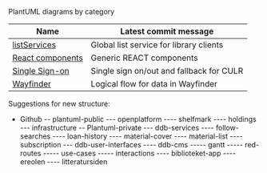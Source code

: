 PlantUML diagrams by category



Name	| Latest commit message
---|---
[listServices](listServices)	| Global list service for library clients
[React components](react)		| Generic REACT components
[Single Sign-on](sso)			| Single sign on/out and fallback for CULR
[Wayfinder](wayfinder)			| Logical flow for data in Wayfinder

Suggestions for new structure:

- Github
-- plantuml-public
--- openplatform
---- shelfmark
---- holdings
--- infrastructure
-- Plantuml-private
--- ddb-services
---- follow-searches
---- loan-history
---- material-cover
---- material-list
---- subscription
--- ddb-user-interfaces
---- ddb-cms
----- gantt
----- red-routes
----- use-cases
----- interactions
---- biblioteket-app
---- ereolen
---- litteratursiden
